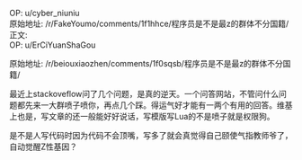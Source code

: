
OP: u/cyber_niuniu  
原始地址: /r/FakeYoumo/comments/1f1hhce/程序员是不是最z的群体不分国籍/  
正文:  
OP: u/ErCiYuanShaGou  

 原始地址: /r/beiouxiaozhen/comments/1f0sqsb/程序员是不是最z的群体不分国籍/  

最近上stackoveflow问了几个问题，是真的逆天。一个问答网站，不管问什么问题都先来一大群喷子喷你，再点几个踩。得运气好才能有一两个有用的回答。维基上也是，写文章的还一般能好好说话，写模版写Lua的不是喷子就是权限狗。

是不是人写代码时因为代码不会顶嘴，写多了就会真觉得自己颐使气指教师爷了，自动觉醒Z性基因？
